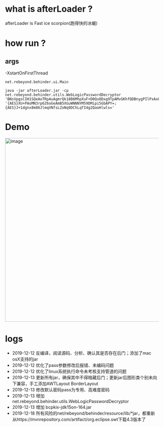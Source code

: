 # what is afterLoader ?
afterLoader is Fast ice scorpion(跑得快的冰蝎)

# how run ?
## args
-XstartOnFirstThread

```
net.rebeyond.behinder.ui.Main

java -jar afterLoader.jar -cp net.rebeyond.behinder.utils.WebLogicPasswordDecryptor 'BNsVpgsCIH1SQeAoTRpAuAgmrQk18B6MhpXuF+D0Qx8Dxg9TpAMvGKhfQDBnygPIlPxAx0ZqqoQtZUNVdfvYyw==;' '{AES}XU+PAoMN3rp6Z6oGeAmB5XGuWNNNYM59DMipi5GbAPY=;{AES}J+1dgnx8m86JlmqVNfsLZoNq9DChLqTI4g2QaoHlwls='

```

# Demo
<img width="601" alt="image" src="https://user-images.githubusercontent.com/18223385/70731248-5be47500-1d41-11ea-9278-d9f172d7dc28.png">


# logs
- 2019-12-12 反编译，阅读源码、分析、确认其是否存在后门；添加了mac osX支持的jar
- 2019-12-12 优化了pass参数修改后报错、未编码问题
- 2019-12-12 优化了linux系统执行命令未考核支持管道的问题
- 2019-12-13 更新所有jar，确保其中不得暗藏后门；更新jar后图形类个别未向下兼容，手工添加AWTLayout BorderLayout
- 2019-12-13 修改默认密码pass为专用、高难度密码
- 2019-12-13 增加 net.rebeyond.behinder.utils.WebLogicPasswordDecryptor
- 2019-12-13 增加 bcpkix-jdk15on-164.jar
- 2019-12-18 所有风险的net/rebeyond/behinder/resource/lib/*jar，都重新从https://mvnrepository.com/artifact/org.eclipse.swt下载4.3版本了
